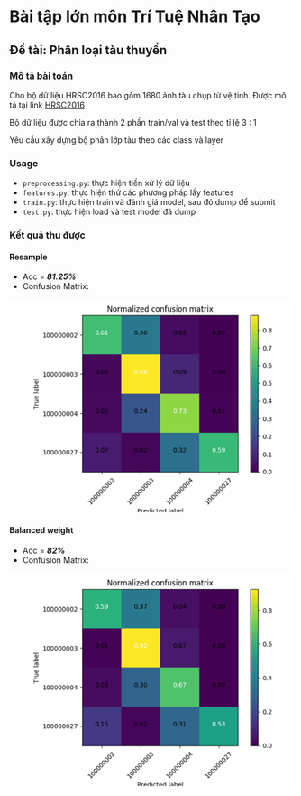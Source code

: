 # Bài tập lớn môn Trí Tuệ Nhân Tạo

## Đề tài: Phân loại tàu thuyền

### Mô tả bài toán
Cho bộ dữ liệu HRSC2016 bao gồm 1680 ảnh tàu chụp từ vệ tinh. Được mô tả tại link [HRSC2016](https://sites.google.com/site/hrsc2016/)

Bộ dữ liệu được chia ra thành 2 phần train/val và test theo tỉ lệ 3 : 1

Yêu cầu xây dựng bộ phân lớp tàu theo các class và layer

### Usage
- ```preprocessing.py```: thực hiện tiền xử lý dữ liệu
- ```features.py```: thực hiện thử các phương pháp lấy features
- ```train.py```: thực hiện train và đánh giá model, sau đó dump để submit
- ```test.py```: thực hiện load và test model đã dump

### Kết quả thu được

#### Resample
- Acc = ___81.25%___
- Confusion Matrix: 

![Resample cnf](reports/old.png)

#### Balanced weight
- Acc = ___82%___
- Confusion Matrix: 

![Balanced cnf](reports/new.png)
